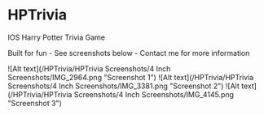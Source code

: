 HPTrivia
========

IOS Harry Potter Trivia Game

Built for fun - See screenshots below - Contact me for more information

![Alt text](/HPTrivia/HPTrivia Screenshots/4 Inch Screenshots/IMG_2964.png "Screenshot 1")
![Alt text](/HPTrivia/HPTrivia Screenshots/4 Inch Screenshots/IMG_3381.png "Screenshot 2")
![Alt text](/HPTrivia/HPTrivia Screenshots/4 Inch Screenshots/IMG_4145.png "Screenshot 3")

